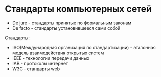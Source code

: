 # Стандарты компьютерных сетей
+ De jure - стандарты принятые по формальным законам
+ De facto - стандарты установившееся сами собой

Стандарты:
+ ISO(Международная организация по стандартизации) - эталонная модель взаимодействия открытых систем
+ IEEE - технологии передачи данных
+ IAB - протоколы интернет
+ W3C -  стандарты web